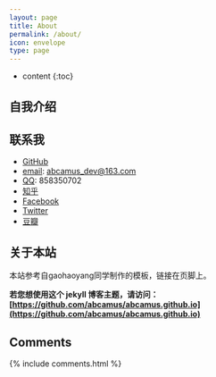 ```yaml
---
layout: page
title: About
permalink: /about/
icon: envelope
type: page
---
```


* content
{:toc}

## 自我介绍

## 联系我

* [GitHub]()
* [email](): abcamus_dev@163.com
* [QQ](): 858350702
* [知乎]()
* [Facebook]()
* [Twitter]()
* [豆瓣]()

## 关于本站
本站参考自gaohaoyang同学制作的模板，链接在页脚上。

**若您想使用这个 jekyll 博客主题，请访问：[https://github.com/abcamus/abcamus.github.io](https://github.com/abcamus/abcamus.github.io)**

## Comments

{% include comments.html %}
